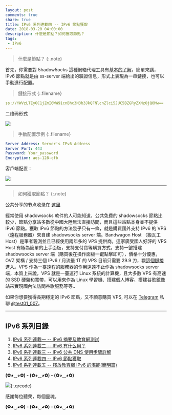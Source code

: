 ```yaml
---
layout: post
comments: true
share: true
title: IPv6 系列連載四 -- IPv6 節點獲取
date: 2018-03-20 04:00:00
description: 什麼是節點？如何獲取節點？
tags: 
 - IPv6
---
```


> 什麼是節點？
{:.note}

首先，你需要對 5hadow5ocks 這種網絡代理工具有[基本的了解](https://vc2tea.com/whats-shadowsocks/)，簡單來講，IPv6 節點就是由 ss-server 端給出的驗證信息，形式上表現為一串鏈接，也可以手動進行配置。

> 鏈接形式
{:.filename}
```yml
ss://YWVzLTEyOC1jZmI6WW91cnBhc3N3b3JkQFNlcnZlci5JUC5BZGRyZXNzOjQ0Mw==
```

二维码形式

![](https://ws2.sinaimg.cn/large/78905b2cgy1fpn3ls9c6zj20cy0803ye.jpg)


> 手動配置示例
{:.filename}
```yml
Server Address: Server's IPv6 Address
Server Port: 443
Password: Your_password
Encryption: aes-128-cfb
```

客戶端配置：

![](https://ws2.sinaimg.cn/large/78905b2cgy1fpn3m13y0qj20db0cc74x.jpg)

---

> 如何獲取節點？
{:.note}

公共分享的节点收录在 [这里](http://test007.gq/Free-node-share)

經常使用 shadowsocks 軟件的人可能知道，公共免費的 shadowsocks 節點比較少，節點分享站多數從中國大陸無法直接訪問，而且這些站點本身並不提供 IPv6 節點。獲取 IPv6 節點的方法幾乎只有一條，就是購買國外支持 IPv6 的 VPS（遠程服務器）來自建 shadowsocks server 端。Bandwagon Host （搬瓦工 Host）是筆者親測並且已經使用兩年多的 VPS 提供商，這家廣受國人好評的 VPS Host 有極為簡單的上手面板，支持支付寶等購買方式，支持一鍵搭建 shadowsocks server 端（購買後在操作面板一鍵點擊即可），價格十分優惠，OVZ 架構 / 支持三個 IPv6 / 月流量 1T 的 VPS 目前只需要 29.9 刀，戳[這個鏈接](https://bwh1.net/aff.php?aff=28820)進入。VPS 作為一臺遠程的服務器的作用遠遠不止作為 shadowsocks server 端，本質上來說，VPS 就是一臺運行 Linux 系統的計算機，且大多數 VPS 有高速的 SSD 硬盤和寬帶，可以用來作為 Linux 學習機、搭建個人博客、搭建谷歌鏡像站來實現國內法訪問谷歌服務等等..

如果你想要獲得長期穩定的 IPv6 節點，又不願意購買 VPS, 可以在 [Telegram](http://test007.gq/Telegram) 私聊 [@test01_007](https://t.me/test01_007)。

---

## IPv6 系列目錄

1. [IPv6 系列連載一 -- IPv6 摘要及教育網測試](http://test007.gq/IPV6-test)
2. [IPv6 系列連載二 -- IPv6 有什么用？](http://test007.gq/IPV6-edu)
3. [IPv6 系列連載三 -- IPv6 公共 DNS 使用步驟詳解](http://test007.gq/IPV6-cmd)
4. [IPv6 系列連載四 -- IPv6 節點獲取](http://test007.gq/IPV6-node)
5. [IPv6 系列連載五 -- 釋放教育網 IPv6 的潛能(簡明篇)](http://test007.gq/IPV6-brief)

**(✿◕‿◕✿) - (✿◕‿◕✿) - (✿◕‿◕✿)**

![](http://telegra.ph/file/266899c5402c9ebb14269.png){:.qrcode}

感謝每位聽衆，每個靈魂。

**(✿◕‿◕✿) - (✿◕‿◕✿) - (✿◕‿◕✿)**